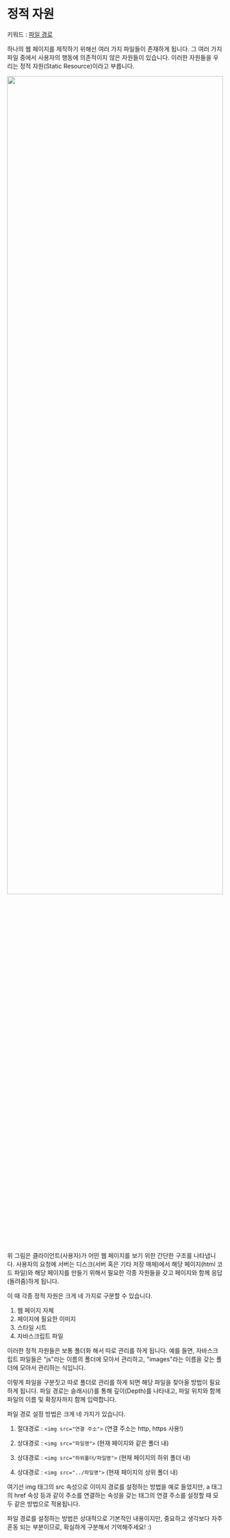 # 정적 자원
키워드 : [파일 경로](https://www.w3schools.com/html/html_filepaths.asp)

하나의 웹 페이지를 제작하기 위해선 여러 가지 파일들이 존재하게 됩니다. 그 여러 가지 파일 중에서 사용자의 행동에 의존적이지 않은 자원들이 있습니다. 이러한 자원들을 우리는 정적 자원(Static Resource)이라고 부릅니다.

<p align="center">
    <img src="https://github.com/SeongJaeMoon/FastCampusWebPythonBasic/blob/master/Learning/HTML/Course07/static/static.png" width="100%" height="70%">
</p>

위 그림은 클라이언트(사용자)가 어떤 웹 페이지를 보기 위한 간단한 구조를 나타냅니다. 사용자의 요청에 서버는 디스크(서버 혹은 기타 저장 매체)에서 해당 페이지(html 코드 파일)와 해당 페이지를 만들기 위해서 필요한 각종 자원들을 갖고 페이지와 함께 응답(돌려줌)하게 됩니다. 

이 때 각종 정적 자원은 크게 네 가지로 구분할 수 있습니다.
1. 웹 페이지 자체
2. 페이지에 필요한 이미지
3. 스타일 시트
4. 자바스크립트 파일

이러한 정적 자원들은 보통 폴더화 해서 따로 관리를 하게 됩니다. 예를 들면, 자바스크립트 파일들은 "js"라는 이름의 폴더에 모아서 관리하고, "images"라는 이름을 갖는 폴더에 모아서 관리하는 식입니다.

이렇게 파일을 구분짓고 따로 폴더로 관리를 하게 되면 해당 파일을 찾아올 방법이 필요하게 됩니다. 파일 경로는 슬래시(/)를 통해 깊이(Depth)를 나타내고, 파일 위치와 함께 파일의 이름 및 확장자까지 함께 입력합니다.

파일 경로 설정 방법은 크게 네 가지가 있습니다.

1. 절대경로 : `<img src="연결 주소">` (연결 주소는 http, https 사용!)

2. 상대경로 : `<img src="파일명">` (현재 페이지와 같은 폴더 내)

3. 상대경로 : `<img src="하위폴더/파일명">` (현재 페이지의 하위 폴더 내)

4. 상대경로 : `<img src="../파일명">` (현재 페이지의 상위 폴더 내)

여기선 img 태그의 src 속성으로 이미지 경로를 설정하는 방법을 예로 들었지만, a 태그의 href 속성 등과 같이 주소를 연결하는 속성을 갖는 태그의 연결 주소를 설정할 때 모두 같은 방법으로 적용됩니다.

파일 경로를 설정하는 방법은 상대적으로 기본적인 내용이지만, 중요하고 생각보다 자주 혼동 되는 부분이므로, 확실하게 구분해서 기억해주세요! :)